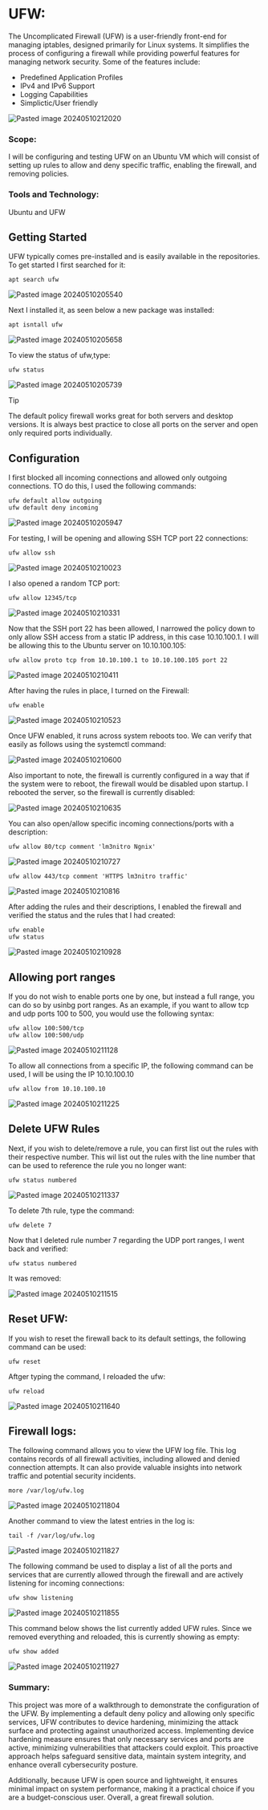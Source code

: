 # UFW:

The Uncomplicated Firewall (UFW) is a user-friendly front-end for managing iptables, designed primarily for Linux systems. It simplifies the process of configuring a firewall while providing powerful features for managing network security. Some of the features include:

+ Predefined Application Profiles
+ IPv4 and IPv6 Support
+ Logging Capabilities
+ Simplictic/User friendly

![Pasted image 20240510212020](https://github.com/lm3nitro/Projects/assets/55665256/c9ad8d0f-e9b1-40e8-8d72-3148bd565f2d)

### Scope:

I will be configuring and testing UFW on an Ubuntu VM which will consist of setting up rules to allow and deny specific traffic, enabling the firewall, and removing policies. 

### Tools and Technology:

Ubuntu and UFW 

## Getting Started

UFW typically comes pre-installed and is easily available in the repositories. To get started I first searched for it:

```
apt search ufw
```

![Pasted image 20240510205540](https://github.com/lm3nitro/Projects/assets/55665256/e27dac59-67f3-4ae8-9fbb-2fbfba3b9486)

Next I installed it, as seen below a new package was installed:

```
apt isntall ufw
```

![Pasted image 20240510205658](https://github.com/lm3nitro/Projects/assets/55665256/ed88de24-d802-43b0-8170-184ee32c05bf)

To view the status of ufw,type:

```
ufw status
```

![Pasted image 20240510205739](https://github.com/lm3nitro/Projects/assets/55665256/a618e2fb-11aa-46b6-b37e-b1e92a4ad159)

> [!TIP]
> The default policy firewall works great for both servers and desktop versions. It is always best practice to close all ports on the server and open only required ports individually.

## Configuration

I first blocked all incoming connections and allowed only outgoing connections. TO do this, I used the following commands:

```
ufw default allow outgoing
ufw default deny incoming
```

![Pasted image 20240510205947](https://github.com/lm3nitro/Projects/assets/55665256/3ea4e051-ed8c-4e17-b6f9-ad2e396689cf)

For testing, I will be opening and allowing SSH TCP port 22 connections:

```
ufw allow ssh
```

![Pasted image 20240510210023](https://github.com/lm3nitro/Projects/assets/55665256/94337d41-c831-4b77-919f-e1090d9443b8)

I also opened a random TCP port:

```
ufw allow 12345/tcp
```

![Pasted image 20240510210331](https://github.com/lm3nitro/Projects/assets/55665256/41ffa355-bde2-4e56-8ca1-94bdc21bf53d)


Now that the SSH port 22 has been allowed, I narrowed the policy down to only allow SSH access from a static IP address, in this case 10.10.100.1. I will be allowing this to the Ubuntu server on 10.10.100.105:

```
ufw allow proto tcp from 10.10.100.1 to 10.10.100.105 port 22
```

![Pasted image 20240510210411](https://github.com/lm3nitro/Projects/assets/55665256/a1b8c0b3-05d6-42ca-a812-dfc4f0fd0626)

After having the rules in place, I turned on the Firewall:

```
ufw enable
```

![Pasted image 20240510210523](https://github.com/lm3nitro/Projects/assets/55665256/0ecf0a49-b747-47b1-867d-59e6b9296684)


Once UFW enabled, it runs across system reboots too. We can verify that easily as follows using the systemctl command:

![Pasted image 20240510210600](https://github.com/lm3nitro/Projects/assets/55665256/c374f16e-06e7-4f1a-80f2-e9c682cc2e0d)

Also important to note, the firewall is currently configured in a way that if the system were to reboot, the firewall would be disabled upon startup. I rebooted the server, so the firewall is currently disabled:

![Pasted image 20240510210635](https://github.com/lm3nitro/Projects/assets/55665256/7f3e7cf7-d3e4-4599-9f04-1314fefc8109)

You can also open/allow specific incoming connections/ports with a description:

```
ufw allow 80/tcp comment 'lm3nitro Ngnix'
```

![Pasted image 20240510210727](https://github.com/lm3nitro/Projects/assets/55665256/f263f945-dc0f-447e-bdb3-8e768ddb9df8)

```
ufw allow 443/tcp comment 'HTTPS lm3nitro traffic'
```

![Pasted image 20240510210816](https://github.com/lm3nitro/Projects/assets/55665256/357160d6-22e3-4596-b6a3-652cbc6f2291)

After adding the rules and their descriptions, I enabled the firewall and verified the status and the rules that I had created:

```
ufw enable
ufw status
```

![Pasted image 20240510210928](https://github.com/lm3nitro/Projects/assets/55665256/1c70a377-8724-48f4-9f68-04eabcbb440e)

## Allowing port ranges

If you do not wish to enable ports one by one, but instead a full range, you can do so by usinbg port ranges. As an example, if you want to allow tcp and udp ports 100 to 500, you would use the following syntax:

```
ufw allow 100:500/tcp
ufw allow 100:500/udp
```

![Pasted image 20240510211128](https://github.com/lm3nitro/Projects/assets/55665256/5073ca0d-7281-48b6-934f-e62a1f730775)

To allow all connections from a specific IP, the following command can be used, I will be using the IP 10.10.100.10

```
ufw allow from 10.10.100.10
```

![Pasted image 20240510211225](https://github.com/lm3nitro/Projects/assets/55665256/6efe456f-8491-4906-8162-ff5f3e39519c)


## Delete UFW Rules

Next, if you wish to delete/remove a rule, you can first list out the rules with their respective number. This wil list out the rules with the line number that can be used to reference the rule you no longer want:

```
ufw status numbered
```

![Pasted image 20240510211337](https://github.com/lm3nitro/Projects/assets/55665256/b2140e6e-5710-4eea-817c-7952794b9b0a)

To delete 7th rule, type the command:

```
ufw delete 7
```

Now that I deleted rule number 7 regarding the UDP port ranges, I went back and verified:

```
ufw status numbered
```

It was removed:

![Pasted image 20240510211515](https://github.com/lm3nitro/Projects/assets/55665256/bab8a775-f5a0-4f2d-a4c4-05ac5d660845)

## Reset UFW:

If you wish to reset the firewall back to its default settings, the following command can be used:

```
ufw reset
```

Aftger typing the command, I reloaded the ufw:

```
ufw reload
```

![Pasted image 20240510211640](https://github.com/lm3nitro/Projects/assets/55665256/f1ad9acb-2b6e-4120-a23a-1507fdf49236)


## Firewall logs:

The following command allows you to view the UFW log file. This log contains records of all firewall activities, including allowed and denied connection attempts. It can also provide valuable insights into network traffic and potential security incidents. 

```
more /var/log/ufw.log
```

![Pasted image 20240510211804](https://github.com/lm3nitro/Projects/assets/55665256/f3676686-3a84-499a-a6a7-7c14a20b963f)


Another command to view the latest entries in the log is:

```
tail -f /var/log/ufw.log
```

![Pasted image 20240510211827](https://github.com/lm3nitro/Projects/assets/55665256/99f69323-bab0-46fc-87bb-31384011c8df)

The following command be used to display a list of all the ports and services that are currently allowed through the firewall and are actively listening for incoming connections:

```
ufw show listening
```

![Pasted image 20240510211855](https://github.com/lm3nitro/Projects/assets/55665256/f26503e2-8f41-4722-a8ce-bd2706bcd201)

This command below shows the list currently added UFW rules. Since we removed everything and reloaded, this is currently showing as empty:

```
ufw show added
```

![Pasted image 20240510211927](https://github.com/lm3nitro/Projects/assets/55665256/10d64a64-cdab-4cbc-906c-5f2dd04dd511)

### Summary:

This project was more of a walkthrough to demonstrate the configuration of the UFW. By implementing a default deny policy and allowing only specific services, UFW contributes to device hardening, minimizing the attack surface and protecting against unauthorized access. Implementing device hardening measure ensures that only necessary services and ports are active, minimizing vulnerabilities that attackers could exploit. This proactive approach helps safeguard sensitive data, maintain system integrity, and enhance overall cybersecurity posture.

Additionally, because UFW is open source and lightweight, it ensures minimal impact on system performance, making it a practical choice if you are a budget-conscious user. Overall, a great firewall solution. 



